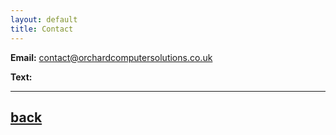 ```yaml
---
layout: default
title: Contact
---
```


**Email:** contact@orchardcomputersolutions.co.uk

**Text:** 

* * *

## [back](../)